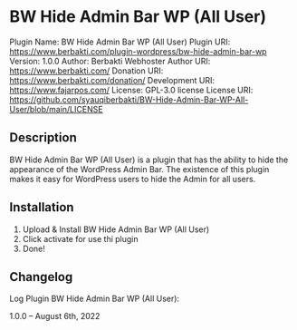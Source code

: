 # BW Hide Admin Bar WP (All User)

Plugin Name: BW Hide Admin Bar WP (All User)
Plugin URI: https://www.berbakti.com/plugin-wordpress/bw-hide-admin-bar-wp
Version: 1.0.0
Author: Berbakti Webhoster
Author URI: https://www.berbakti.com/
Donation URI: https://www.berbakti.com/donation/
Development URI: https://www.fajarpos.com/
License: GPL-3.0 license
License URI: https://github.com/syauqiberbakti/BW-Hide-Admin-Bar-WP-All-User/blob/main/LICENSE

## Description

BW Hide Admin Bar WP (All User) is a plugin that has the ability to hide the appearance of the WordPress Admin Bar. The existence of this plugin makes it easy for WordPress users to hide the Admin for all users.

## Installation

1. Upload & Install BW Hide Admin Bar WP (All User)
2. Click activate for use thi plugin
3. Done!

## Changelog

Log Plugin BW Hide Admin Bar WP (All User):

1.0.0 – August 6th, 2022
